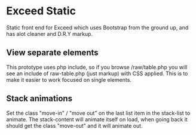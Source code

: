 Exceed Static
=============

Static front end for Exceed which uses Bootstrap from the ground up, and has alot cleaner and D.R.Y markup.


View separate elements
---------------------
This prototype uses php include, so if you browse /raw/table.php you will see an include of raw-table.php (just markup) with CSS applied. This is to make it easier to work focused on single elements.


Stack animations
---------------------
Set the class "move-in" / "move out" on the last list item in the stack-list to animate. The stack-content will animate itself on load, when going back it should get the class "move-out" and it will animate out.